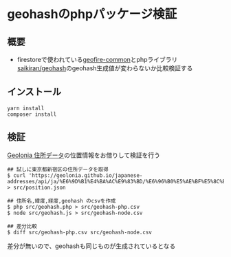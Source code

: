 # geohashのphpパッケージ検証

## 概要

- firestoreで使われている[geofire-common](https://firebase.google.com/docs/firestore/solutions/geoqueries)とphpライブラリ[saikiran/geohash](https://github.com/skthon/geohash)のgeohash生成値が変わらないか比較検証する

## インストール

```
yarn install
composer install
```

## 検証

[Geolonia 住所データ](https://geolonia.github.io/japanese-addresses/)の位置情報をお借りして検証を行う

```
## 試しに東京都新宿区の住所データを取得
$ curl 'https://geolonia.github.io/japanese-addresses/api/ja/%E6%9D%B1%E4%BA%AC%E9%83%BD/%E6%96%B0%E5%AE%BF%E5%8C%BA.json' > src/position.json

## 住所名,緯度,経度,geohash のcsvを作成
$ php src/geohash.php > src/geohash-php.csv
$ node src/geohash.js > src/geohash-node.csv

## 差分比較
$ diff src/geohash-php.csv src/geohash-node.csv
```
差分が無いので、geohashも同じものが生成されているとなる